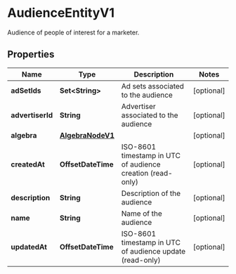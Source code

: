 

# AudienceEntityV1

Audience of people of interest for a marketer.

## Properties

| Name | Type | Description | Notes |
|------------ | ------------- | ------------- | -------------|
|**adSetIds** | **Set&lt;String&gt;** | Ad sets associated to the audience |  [optional] |
|**advertiserId** | **String** | Advertiser associated to the audience |  [optional] |
|**algebra** | [**AlgebraNodeV1**](AlgebraNodeV1.md) |  |  [optional] |
|**createdAt** | **OffsetDateTime** | ISO-8601 timestamp in UTC of audience creation (read-only) |  [optional] |
|**description** | **String** | Description of the audience |  [optional] |
|**name** | **String** | Name of the audience |  [optional] |
|**updatedAt** | **OffsetDateTime** | ISO-8601 timestamp in UTC of audience update (read-only) |  [optional] |



